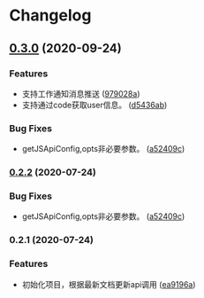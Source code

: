 # Changelog
## [0.3.0](https://github.com/imbooo/dingtalk.js/compare/v0.2.1...v0.3.0) (2020-09-24)


### Features

* 支持工作通知消息推送 ([979028a](https://github.com/imbooo/dingtalk.js/commit/979028a344545ff5b93408ef9cdb57c5b604ac36))
* 支持通过code获取user信息。 ([d5436ab](https://github.com/imbooo/dingtalk.js/commit/d5436ab4ddf35bea1897cf3abfd5f49e8ca1b2d0))


### Bug Fixes

* getJSApiConfig,opts非必要参数。 ([a52409c](https://github.com/imbooo/dingtalk.js/commit/a52409ce7d73d10ec9ef0860c47d1be389af4000))

### [0.2.2](https://github.com/imbooo/dingtalk.js/compare/v0.2.1...v0.2.2) (2020-07-24)


### Bug Fixes

* getJSApiConfig,opts非必要参数。 ([a52409c](https://github.com/imbooo/dingtalk.js/commit/a52409ce7d73d10ec9ef0860c47d1be389af4000))

### 0.2.1 (2020-07-24)


### Features

* 初始化项目，根据最新文档更新api调用 ([ea9196a](https://github.com/imbooo/dingtalk.js/commit/ea9196a32f648394c78a3b53aa997baba9de6054))
